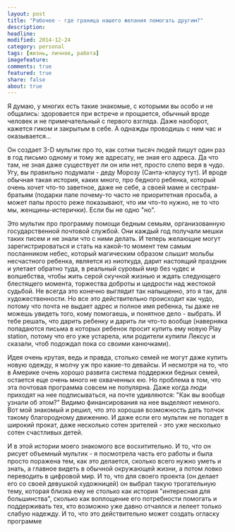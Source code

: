 ```yaml
---
layout: post
title: "Рабочее - где граница нашего желания помогать другим?"
description: 
headline: 
modified: 2014-12-24
category: personal
tags: [жизнь, личное, работа]
imagefeature: 
comments: true
featured: true
share: false
about: true
---
```


Я думаю, у многих есть такие знакомые, с которыми вы особо и не общались: здоровается при встрече и прощается, обычный вроде человек и не примечательный с первого взгляда. Даже наоборот, кажется гиком и закрытым в себе. А однажды проводишь с ним час и оказывается... 

Он создает 3-D мультик про то, как сотни тысяч людей пишут один раз в год письмо одному и тому же адресату, не зная его адреса. Да что там, не зная даже существует ли он или нет, просто слепо веря в чудо. Угу, вы правильно подумали - деду Морозу (Санта-клаусу тут). И вроде обычная такая история, каких много, про бедного ребенка, который очень хочет что-то заветное, даже не себе, а своей маме и сестрам-братьям (подарки папе почему-то часто не приоритетная просьба, а может папы просто реже показывают, что им что-то нужно, не то что мы, женщины-истерички). Если бы не одно "но". 

Это мультик про программу помощи бедным семьям, организованную государственной почтовой службой. Они каждый год получали мешки таких писем и не знали что с ними делать. И теперь желающие могут зарегистрироваться и стать на какой-то момент тем самым посланником небес, который магическим образом слышит мольбы несчастного ребенка, является из ниоткуда, дарит настоящий праздник и улетает обратно туда, в реальный суровый мир без чудес и волшебства, чтобы жить серой скучной жизнью и ждать следующего блестящего момента, торжества доброты и щедрости над жестокой судьбой. Не всегда это конечно выглядит так напыщенно, это я так, для художественности. Но все это действительно происходит как чудо, потому что почта не выдает адрес и полное имя ребенка, ты даже не можешь увидеть того, кому помогаешь, и понятное дело - выбрать. И тебе решать, что дарить ребенку и дарить ли что-то вообще (наверняка попадаются письма в которых ребенок просит купить ему новую Play station, потому что его уже устарела, или родители купили Лексус и сказали, чтоб подождал пока со своими канючками).

Идея очень крутая, ведь и правда, столько семей не могут даже купить новую одежду, я молчу уж про какие-то девайсы. И несмотря на то, что в Америке очень хорошо развита система поддержки бедных семей, остается еще очень много не охваченных ею. Но проблема в том, что эта почтовая программа совсем не популярна. Даже когда люди приходят на нее подписываться, на почте удивляются: "Как вы вообще узнали об этом?" Видимо финансирования на нее выделяют немного. Вот мой знакомый и решил, что это хорошая возможность дать толчок такому благородному движению. И даже если его мультик не попадет в широкий прокат, даже несколько сотен зрителей - это уже несколько сотен счастливых детей.

И в этой истории моего знакомого все восхитительно. И то, что он рисует объемный мультик - я посмотрела часть его работы и была просто поражена тем, как это делается, сколько всего нужно уметь и знать, а главное видеть в обычной окружающей жизни, а потом ловко переводить в цифровой мир. И то, что для своего проекта (он делает его со своей девушкой художницей) он выбрал такую трогательную тему, которая близка ему не столько как история "интересная для большинства", сколько как воплощение его потребности помогать и поддерживать тех, кто возможно уже давно отчаялся и лелеет только слабую надежду. И то, что это действительно может создать огласку программе
